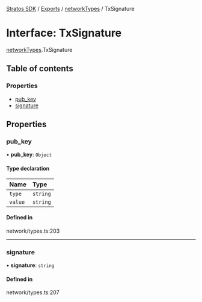 [Stratos SDK](../README.md) / [Exports](../modules.md) / [networkTypes](../modules/networkTypes.md) / TxSignature

# Interface: TxSignature

[networkTypes](../modules/networkTypes.md).TxSignature

## Table of contents

### Properties

- [pub\_key](networkTypes.TxSignature.md#pub_key)
- [signature](networkTypes.TxSignature.md#signature)

## Properties

### pub\_key

• **pub\_key**: `Object`

#### Type declaration

| Name | Type |
| :------ | :------ |
| `type` | `string` |
| `value` | `string` |

#### Defined in

network/types.ts:203

___

### signature

• **signature**: `string`

#### Defined in

network/types.ts:207
